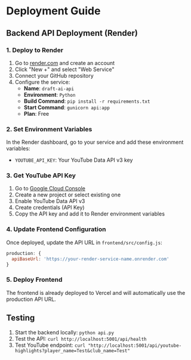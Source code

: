 # Deployment Guide

## Backend API Deployment (Render)

### 1. Deploy to Render

1. Go to [render.com](https://render.com) and create an account
2. Click "New +" and select "Web Service"
3. Connect your GitHub repository
4. Configure the service:
   - **Name**: `draft-ai-api`
   - **Environment**: `Python`
   - **Build Command**: `pip install -r requirements.txt`
   - **Start Command**: `gunicorn api:app`
   - **Plan**: Free

### 2. Set Environment Variables

In the Render dashboard, go to your service and add these environment variables:

- `YOUTUBE_API_KEY`: Your YouTube Data API v3 key

### 3. Get YouTube API Key

1. Go to [Google Cloud Console](https://console.cloud.google.com/)
2. Create a new project or select existing one
3. Enable YouTube Data API v3
4. Create credentials (API Key)
5. Copy the API key and add it to Render environment variables

### 4. Update Frontend Configuration

Once deployed, update the API URL in `frontend/src/config.js`:

```javascript
production: {
  apiBaseUrl: 'https://your-render-service-name.onrender.com'
}
```

### 5. Deploy Frontend

The frontend is already deployed to Vercel and will automatically use the production API URL.

## Testing

1. Start the backend locally: `python api.py`
2. Test the API: `curl http://localhost:5001/api/health`
3. Test YouTube endpoint: `curl "http://localhost:5001/api/youtube-highlights?player_name=Test&club_name=Test"` 